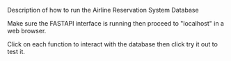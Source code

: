 Description of how to run the Airline Reservation System Database

Make sure the FASTAPI interface is running then proceed to "localhost" in a web browser.

Click on each function to interact with the database then click try it out to test it. 
